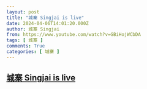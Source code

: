 ```yaml
---
layout: post
title: "城寨 Singjai is live"
date: 2024-04-06T14:01:20.000Z
author: 城寨 Singjai
from: https://www.youtube.com/watch?v=GBiHojWCbDA
tags: [ 城寨 ]
comments: True
categories: [ 城寨 ]
---
```

<!--1712412080000-->
[城寨 Singjai is live](https://www.youtube.com/watch?v=GBiHojWCbDA)
------

<div>

</div>
